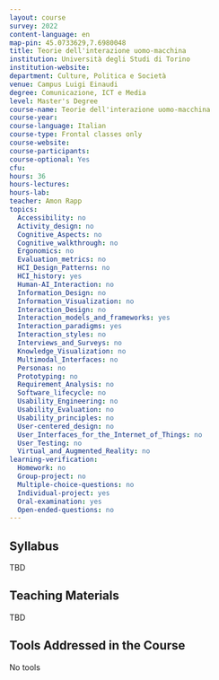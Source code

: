 ```yaml
---
layout: course
survey: 2022
content-language: en
map-pin: 45.0733629,7.6980048
title: Teorie dell'interazione uomo-macchina
institution: Università degli Studi di Torino
institution-website:  
department: Culture, Politica e Società
venue: Campus Luigi Einaudi
degree: Comunicazione, ICT e Media
level: Master's Degree
course-name: Teorie dell'interazione uomo-macchina
course-year: 
course-language: Italian
course-type: Frontal classes only
course-website: 
course-participants: 
course-optional: Yes
cfu: 
hours: 36
hours-lectures: 
hours-lab: 
teacher: Amon Rapp
topics: 
  Accessibility: no
  Activity_design: no
  Cognitive_Aspects: no
  Cognitive_walkthrough: no
  Ergonomics: no
  Evaluation_metrics: no
  HCI_Design_Patterns: no
  HCI_history: yes
  Human-AI_Interaction: no
  Information_Design: no
  Information_Visualization: no
  Interaction_Design: no
  Interaction_models_and_frameworks: yes
  Interaction_paradigms: yes
  Interaction_styles: no
  Interviews_and_Surveys: no
  Knowledge_Visualization: no
  Multimodal_Interfaces: no
  Personas: no
  Prototyping: no
  Requirement_Analysis: no
  Software_lifecycle: no
  Usability_Engineering: no
  Usability_Evaluation: no
  Usability_principles: no
  User-centered_design: no
  User_Interfaces_for_the_Internet_of_Things: no
  User_Testing: no
  Virtual_and_Augmented_Reality: no
learning-verification: 
  Homework: no 
  Group-project: no 
  Multiple-choice-questions: no 
  Individual-project: yes 
  Oral-examination: yes 
  Open-ended-questions: no 
---
```



## Syllabus 
TBD

## Teaching Materials 
TBD

## Tools Addressed in the Course 
No tools
